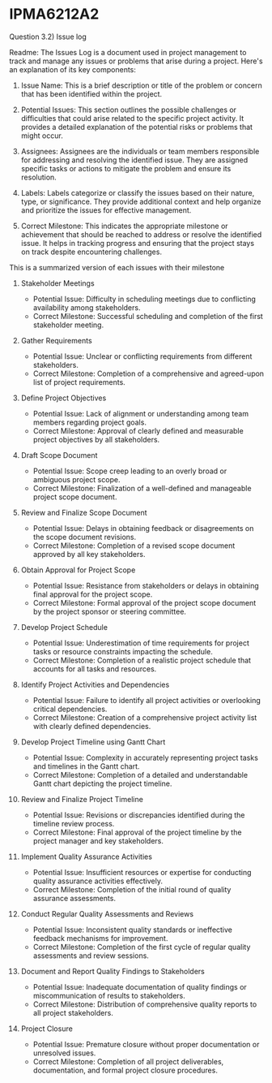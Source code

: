 # IPMA6212A2
Question 3.2) Issue log

Readme:
The Issues Log is a document used in project management to track and manage any issues or problems that arise during a project. Here's an explanation of its key components:

1. Issue Name: This is a brief description or title of the problem or concern that has been identified within the project.

2. Potential Issues: This section outlines the possible challenges or difficulties that could arise related to the specific project activity. It provides a detailed explanation of the potential risks or problems that might occur.

3. Assignees: Assignees are the individuals or team members responsible for addressing and resolving the identified issue. They are assigned specific tasks or actions to mitigate the problem and ensure its resolution.

4. Labels: Labels categorize or classify the issues based on their nature, type, or significance. They provide additional context and help organize and prioritize the issues for effective management.

5. Correct Milestone: This indicates the appropriate milestone or achievement that should be reached to address or resolve the identified issue. It helps in tracking progress and ensuring that the project stays on track despite encountering challenges.

This is a summarized version of each issues with their milestone
1. Stakeholder Meetings
   - Potential Issue: Difficulty in scheduling meetings due to conflicting availability among stakeholders.
   - Correct Milestone: Successful scheduling and completion of the first stakeholder meeting.

2. Gather Requirements
   - Potential Issue: Unclear or conflicting requirements from different stakeholders.
   - Correct Milestone: Completion of a comprehensive and agreed-upon list of project requirements.

3. Define Project Objectives
   - Potential Issue: Lack of alignment or understanding among team members regarding project goals.
   - Correct Milestone: Approval of clearly defined and measurable project objectives by all stakeholders.

4. Draft Scope Document
   - Potential Issue: Scope creep leading to an overly broad or ambiguous project scope.
   - Correct Milestone: Finalization of a well-defined and manageable project scope document.

5. Review and Finalize Scope Document
   - Potential Issue: Delays in obtaining feedback or disagreements on the scope document revisions.
   - Correct Milestone: Completion of a revised scope document approved by all key stakeholders.

6. Obtain Approval for Project Scope
   - Potential Issue: Resistance from stakeholders or delays in obtaining final approval for the project scope.
   - Correct Milestone: Formal approval of the project scope document by the project sponsor or steering committee.

7. Develop Project Schedule
   - Potential Issue: Underestimation of time requirements for project tasks or resource constraints impacting the schedule.
   - Correct Milestone: Completion of a realistic project schedule that accounts for all tasks and resources.

8. Identify Project Activities and Dependencies
   - Potential Issue: Failure to identify all project activities or overlooking critical dependencies.
   - Correct Milestone: Creation of a comprehensive project activity list with clearly defined dependencies.

9. Develop Project Timeline using Gantt Chart
   - Potential Issue: Complexity in accurately representing project tasks and timelines in the Gantt chart.
   - Correct Milestone: Completion of a detailed and understandable Gantt chart depicting the project timeline.

10. Review and Finalize Project Timeline
    - Potential Issue: Revisions or discrepancies identified during the timeline review process.
    - Correct Milestone: Final approval of the project timeline by the project manager and key stakeholders.

11. Implement Quality Assurance Activities
    - Potential Issue: Insufficient resources or expertise for conducting quality assurance activities effectively.
    - Correct Milestone: Completion of the initial round of quality assurance assessments.

12. Conduct Regular Quality Assessments and Reviews
    - Potential Issue: Inconsistent quality standards or ineffective feedback mechanisms for improvement.
    - Correct Milestone: Completion of the first cycle of regular quality assessments and review sessions.

13. Document and Report Quality Findings to Stakeholders
    - Potential Issue: Inadequate documentation of quality findings or miscommunication of results to stakeholders.
    - Correct Milestone: Distribution of comprehensive quality reports to all project stakeholders.

14. Project Closure
    - Potential Issue: Premature closure without proper documentation or unresolved issues.
    - Correct Milestone: Completion of all project deliverables, documentation, and formal project closure procedures.
